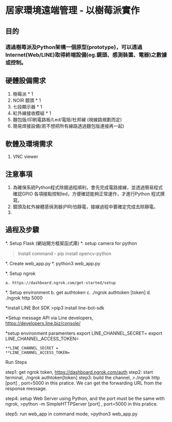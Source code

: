 # 居家環境遠端管理 - 以樹莓派實作
 
## 目的
  ### 透過樹苺派及Python架構一個原型(prototype)，可以透過Internet(Web/LINE)取得終端設備(eg.鏡頭、感測裝置、電器)之數據或控制。
  
## 硬體設備需求
   1. 樹莓派 * 1
   2. NOIR 鏡頭 * 1
   3. 七段顯示器 * 1
   4. 紅外線接收模組 * 1
   5. 麵包版/印刷電路板/Led/電阻/杜邦線 (視線路規劃而定)
   6. 簡易焊接設備(若不想把所有線路透過麵包版連接再一起)
## 軟體及環境需求
   1. VNC viewer
## 注意事項

   1. 為確保系統Python程式除錯過程順利，會先完成電路接線，並透過簡易程式確認GPIO 各項接點控制led，方便確認能夠正常運作，才進行Python 程式撰寫。
   2. 鏡頭及紅外線體感偵測器(PIR)怕靜電，接線過程中要確定完成去除靜電。
   3. 
## 過程及步驟
*. Setup Flask (網站開方框架函式庫)
*. setup camera for python 
   >Install command - pip install opencv-python


*. Create web_app.py
*. python3 web_app.py  


*. Setup ngrok

	a. https://dashboard.ngrok.com/get-started/setup

*. Setup environment
	b. get authtoken
	c. ./ngrok authtoken [token]
	d. ./ngrok http 5000

*install LINE Bot SDK
	>pip3 install line-bot-sdk


*Setup message API via Line developers,	https://developers.line.biz/console/

*setup environment paramenters
	export LINE_CHANNEL_SECRET=
	export LINE_CHANNEL_ACCESS_TOKEN=

	**LINE_CHANNEL_SECRET =
	**LINE_CHANNEL_ACCESS_TOKEN=



Run Steps

step1: get ngrok token, https://dashboard.ngrok.com/auth
step2: start terminal, ./ngrok authtoken[token]
step3: build the channel, 
	>./ngrok http [port] , port=5000 in this pratice.
	We can get the forwarding URL from the response message.
	
step4: setup Web Server using Python, and the port must be the same with ngrok, 
	>python -m SimpleHTTPServer [port] , port=5000 in this pratice.

step5: run web_app in command mode, 
	>python3 web_app.py  

